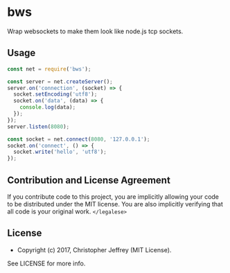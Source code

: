 # bws

Wrap websockets to make them look like node.js tcp sockets.

## Usage

``` js
const net = require('bws');

const server = net.createServer();
server.on('connection', (socket) => {
  socket.setEncoding('utf8');
  socket.on('data', (data) => {
    console.log(data);
  });
});
server.listen(8080);

const socket = net.connect(8080, '127.0.0.1');
socket.on('connect', () => {
  socket.write('hello', 'utf8');
});
```

## Contribution and License Agreement

If you contribute code to this project, you are implicitly allowing your code
to be distributed under the MIT license. You are also implicitly verifying that
all code is your original work. `</legalese>`

## License

- Copyright (c) 2017, Christopher Jeffrey (MIT License).

See LICENSE for more info.
